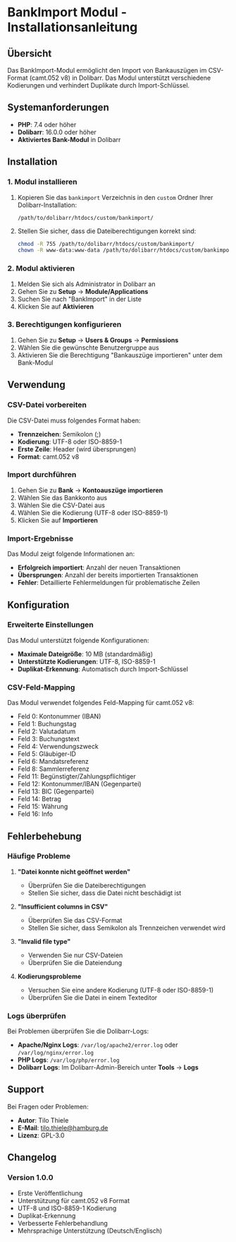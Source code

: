 # BankImport Modul - Installationsanleitung

## Übersicht

Das BankImport-Modul ermöglicht den Import von Bankauszügen im CSV-Format (camt.052 v8) in Dolibarr. Das Modul unterstützt verschiedene Kodierungen und verhindert Duplikate durch Import-Schlüssel.

## Systemanforderungen

- **PHP**: 7.4 oder höher
- **Dolibarr**: 16.0.0 oder höher
- **Aktiviertes Bank-Modul** in Dolibarr

## Installation

### 1. Modul installieren

1. Kopieren Sie das `bankimport` Verzeichnis in den `custom` Ordner Ihrer Dolibarr-Installation:
   ```
   /path/to/dolibarr/htdocs/custom/bankimport/
   ```

2. Stellen Sie sicher, dass die Dateiberechtigungen korrekt sind:
   ```bash
   chmod -R 755 /path/to/dolibarr/htdocs/custom/bankimport/
   chown -R www-data:www-data /path/to/dolibarr/htdocs/custom/bankimport/
   ```

### 2. Modul aktivieren

1. Melden Sie sich als Administrator in Dolibarr an
2. Gehen Sie zu **Setup** → **Module/Applications**
3. Suchen Sie nach "BankImport" in der Liste
4. Klicken Sie auf **Aktivieren**

### 3. Berechtigungen konfigurieren

1. Gehen Sie zu **Setup** → **Users & Groups** → **Permissions**
2. Wählen Sie die gewünschte Benutzergruppe aus
3. Aktivieren Sie die Berechtigung "Bankauszüge importieren" unter dem Bank-Modul

## Verwendung

### CSV-Datei vorbereiten

Die CSV-Datei muss folgendes Format haben:
- **Trennzeichen**: Semikolon (;)
- **Kodierung**: UTF-8 oder ISO-8859-1
- **Erste Zeile**: Header (wird übersprungen)
- **Format**: camt.052 v8

### Import durchführen

1. Gehen Sie zu **Bank** → **Kontoauszüge importieren**
2. Wählen Sie das Bankkonto aus
3. Wählen Sie die CSV-Datei aus
4. Wählen Sie die Kodierung (UTF-8 oder ISO-8859-1)
5. Klicken Sie auf **Importieren**

### Import-Ergebnisse

Das Modul zeigt folgende Informationen an:
- **Erfolgreich importiert**: Anzahl der neuen Transaktionen
- **Übersprungen**: Anzahl der bereits importierten Transaktionen
- **Fehler**: Detaillierte Fehlermeldungen für problematische Zeilen

## Konfiguration

### Erweiterte Einstellungen

Das Modul unterstützt folgende Konfigurationen:
- **Maximale Dateigröße**: 10 MB (standardmäßig)
- **Unterstützte Kodierungen**: UTF-8, ISO-8859-1
- **Duplikat-Erkennung**: Automatisch durch Import-Schlüssel

### CSV-Feld-Mapping

Das Modul verwendet folgendes Feld-Mapping für camt.052 v8:
- Feld 0: Kontonummer (IBAN)
- Feld 1: Buchungstag
- Feld 2: Valutadatum
- Feld 3: Buchungstext
- Feld 4: Verwendungszweck
- Feld 5: Gläubiger-ID
- Feld 6: Mandatsreferenz
- Feld 8: Sammlerreferenz
- Feld 11: Begünstigter/Zahlungspflichtiger
- Feld 12: Kontonummer/IBAN (Gegenpartei)
- Feld 13: BIC (Gegenpartei)
- Feld 14: Betrag
- Feld 15: Währung
- Feld 16: Info

## Fehlerbehebung

### Häufige Probleme

1. **"Datei konnte nicht geöffnet werden"**
   - Überprüfen Sie die Dateiberechtigungen
   - Stellen Sie sicher, dass die Datei nicht beschädigt ist

2. **"Insufficient columns in CSV"**
   - Überprüfen Sie das CSV-Format
   - Stellen Sie sicher, dass Semikolon als Trennzeichen verwendet wird

3. **"Invalid file type"**
   - Verwenden Sie nur CSV-Dateien
   - Überprüfen Sie die Dateiendung

4. **Kodierungsprobleme**
   - Versuchen Sie eine andere Kodierung (UTF-8 oder ISO-8859-1)
   - Überprüfen Sie die Datei in einem Texteditor

### Logs überprüfen

Bei Problemen überprüfen Sie die Dolibarr-Logs:
- **Apache/Nginx Logs**: `/var/log/apache2/error.log` oder `/var/log/nginx/error.log`
- **PHP Logs**: `/var/log/php/error.log`
- **Dolibarr Logs**: Im Dolibarr-Admin-Bereich unter **Tools** → **Logs**

## Support

Bei Fragen oder Problemen:
- **Autor**: Tilo Thiele
- **E-Mail**: tilo.thiele@hamburg.de
- **Lizenz**: GPL-3.0

## Changelog

### Version 1.0.0
- Erste Veröffentlichung
- Unterstützung für camt.052 v8 Format
- UTF-8 und ISO-8859-1 Kodierung
- Duplikat-Erkennung
- Verbesserte Fehlerbehandlung
- Mehrsprachige Unterstützung (Deutsch/Englisch)
